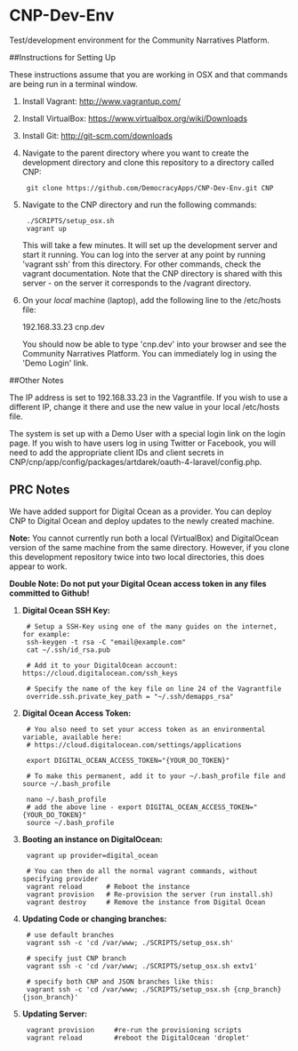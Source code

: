 CNP-Dev-Env
===========

Test/development environment for the Community Narratives Platform. 

##Instructions for Setting Up

These instructions assume that you are working in OSX and that commands are being run in a terminal window.

1. Install Vagrant: http://www.vagrantup.com/
2. Install VirtualBox: https://www.virtualbox.org/wiki/Downloads
3. Install Git: http://git-scm.com/downloads
4. Navigate to the parent directory where you want to create the development 
   directory and clone this repository to a directory called CNP:

        git clone https://github.com/DemocracyApps/CNP-Dev-Env.git CNP

5. Navigate to the CNP directory and run the following commands:

        ./SCRIPTS/setup_osx.sh
        vagrant up

   This will take a few minutes. It will set up the development server and start it running. You can
   log into the server at any point by running 'vagrant ssh' from this directory. For other commands,
   check the vagrant documentation. Note that the CNP directory is shared with this server - on the server it corresponds to the /vagrant directory.

6. On your *local* machine (laptop), add the following line to the /etc/hosts file:

      192.168.33.23  cnp.dev
      
   You should now be able to type 'cnp.dev' into your browser and see the Community Narratives Platform.
   You can immediately log in using the 'Demo Login' link.

##Other Notes

   The IP address is set to 192.168.33.23 in the Vagrantfile. If you wish to use a different
   IP, change it there and use the new value in your local /etc/hosts file.

   The system is set up with a Demo User with a special login link on the login page. If you wish
   to have users log in using Twitter or Facebook, you will need to add the appropriate client IDs and client secrets in CNP/cnp/app/config/packages/artdarek/oauth-4-laravel/config.php.


## PRC Notes

We have added support for Digital Ocean as a provider. You can deploy CNP to Digital Ocean and deploy updates to the newly created machine. 

**Note:** You cannot currently run both a local (VirtualBox) and DigitalOcean version of the same machine from the same directory. However, if you clone this development repository twice into two local directories, this does appear to work. 

**Double Note: Do not put your Digital Ocean access token in any files committed to Github!**

1. **Digital Ocean SSH Key:**

        # Setup a SSH-Key using one of the many guides on the internet, for example:
        ssh-keygen -t rsa -C "email@example.com"
        cat ~/.ssh/id_rsa.pub

        # Add it to your DigitalOcean account: https://cloud.digitalocean.com/ssh_keys

        # Specify the name of the key file on line 24 of the Vagrantfile
        override.ssh.private_key_path = "~/.ssh/demapps_rsa"

2. **Digital Ocean Access Token:**

        # You also need to set your access token as an environmental variable, available here: 
        # https://cloud.digitalocean.com/settings/applications

        export DIGITAL_OCEAN_ACCESS_TOKEN="{YOUR_DO_TOKEN}"

        # To make this permanent, add it to your ~/.bash_profile file and source ~/.bash_profile
        
        nano ~/.bash_profile
        # add the above line - export DIGITAL_OCEAN_ACCESS_TOKEN="{YOUR_DO_TOKEN}"
        source ~/.bash_profile

2. **Booting an instance on DigitalOcean:**

        vagrant up provider=digital_ocean

        # You can then do all the normal vagrant commands, without specifying provider
        vagrant reload      # Reboot the instance
        vagrant provision   # Re-provision the server (run install.sh) 
        vagrant destroy     # Remove the instance from Digital Ocean

3. **Updating Code or changing branches:**

        # use default branches
        vagrant ssh -c 'cd /var/www; ./SCRIPTS/setup_osx.sh'

        # specify just CNP branch
        vagrant ssh -c 'cd /var/www; ./SCRIPTS/setup_osx.sh extv1'                      

        # specify both CNP and JSON branches like this:
        vagrant ssh -c 'cd /var/www; ./SCRIPTS/setup_osx.sh {cnp_branch} {json_branch}' 

4. **Updating Server:**

        vagrant provision     #re-run the provisioning scripts
        vagrant reload        #reboot the DigitalOcean 'droplet'


